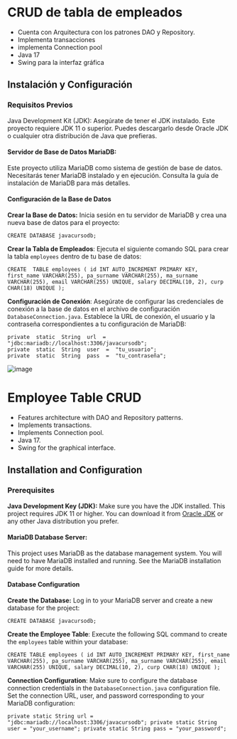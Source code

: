 # CRUD de tabla de empleados

- Cuenta con Arquitectura con los patrones DAO y Repository.
- Implementa transacciones
- implementa Connection pool
- Java 17
- Swing para la interfaz gráfica

## Instalación y Configuración
### Requisitos Previos
Java Development Kit (JDK): Asegúrate de tener el JDK instalado. Este proyecto requiere JDK 11 o superior. Puedes descargarlo desde Oracle JDK o cualquier otra distribución de Java que prefieras.

#### Servidor de Base de Datos MariaDB: 
Este proyecto utiliza MariaDB como sistema de gestión de base de datos. Necesitarás tener MariaDB instalado y en ejecución. Consulta la guía de instalación de MariaDB para más detalles.

#### Configuración de la Base de Datos
**Crear la Base de Datos:** Inicia sesión en tu servidor de MariaDB y crea una nueva base de datos para el proyecto:

    CREATE DATABASE javacursodb;
**Crear la Tabla de Empleados**: Ejecuta el siguiente comando SQL para crear la tabla `employees` dentro de tu base de datos:

    CREATE  TABLE employees ( id INT AUTO_INCREMENT PRIMARY KEY, first_name VARCHAR(255), pa_surname VARCHAR(255), ma_surname VARCHAR(255), email VARCHAR(255) UNIQUE, salary DECIMAL(10, 2), curp CHAR(18) UNIQUE );

**Configuración de Conexión**: Asegúrate de configurar las credenciales de conexión a la base de datos en el archivo de configuración `DatabaseConnection.java`. Establece la URL de conexión, el usuario y la contraseña correspondientes a tu configuración de MariaDB:

    private  static  String  url  =  "jdbc:mariadb://localhost:3306/javacursodb"; 
    private  static  String  user  =  "tu_usuario"; 
    private  static  String  pass  =  "tu_contraseña";


![image](https://github.com/shelvaldes/CRUD-java-JDBC/assets/35204421/2bc9baf4-c6b7-4bb5-90f2-ee1f26f6631b)

# Employee Table CRUD

-   Features architecture with DAO and Repository patterns.
-   Implements transactions.
-   Implements Connection pool.
-   Java 17.
-   Swing for the graphical interface.

## Installation and Configuration

### Prerequisites

**Java Development Key (JDK):** Make sure you have the JDK installed. This project requires JDK 11 or higher. You can download it from [Oracle JDK](https://www.oracle.com/java/technologies/javase-jdk11-downloads.html) or any other Java distribution you prefer.

#### MariaDB Database Server:

This project uses MariaDB as the database management system. You will need to have MariaDB installed and running. See the MariaDB installation guide for more details.

#### Database Configuration

**Create the Database:** Log in to your MariaDB server and create a new database for the project:

`CREATE DATABASE javacursodb;` 

**Create the Employee Table**: Execute the following SQL command to create the `employees` table within your database:

`CREATE TABLE employees (
    id INT AUTO_INCREMENT PRIMARY KEY,
    first_name VARCHAR(255),
    pa_surname VARCHAR(255),
    ma_surname VARCHAR(255),
    email VARCHAR(255) UNIQUE,
    salary DECIMAL(10, 2),
    curp CHAR(18) UNIQUE
);` 

**Connection Configuration**: Make sure to configure the database connection credentials in the `DatabaseConnection.java` configuration file. Set the connection URL, user, and password corresponding to your MariaDB configuration:

`private static String url = "jdbc:mariadb://localhost:3306/javacursodb";
private static String user = "your_username";
private static String pass = "your_password";`

